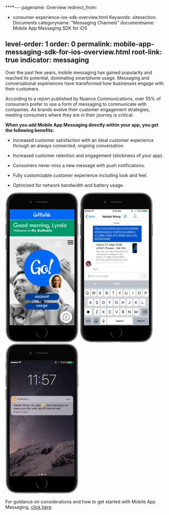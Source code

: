 ****---
pagename: Overview
redirect_from:
  - consumer-experience-ios-sdk-overview.html
Keywords:
sitesection: Documents
categoryname: "Messaging Channels"
documentname: Mobile App Messaging SDK for iOS

level-order: 1
order: 0
permalink: mobile-app-messaging-sdk-for-ios-overview.html
root-link: true
indicator: messaging
---

Over the past few years, mobile messaging has gained popularity and reached its potential, dominating smartphone usage.  Messaging and conversational experiences have transformed how businesses engage with their customers. 

According to a report published by Nuance Communications, over 55% of consumers prefer to use a form of messaging to communicate with companies. As brands evolve their customer engagement strategies, meeting consumers where they are in their journey is critical.

**When you add Mobile App Messaging directly within your app, you get the following benefits:**

* Increased customer satisfaction with an ideal customer experience through an always connected, ongoing conversation.

* Increased customer retention and engagement (stickiness of your app).

* Consumers never miss a new message with push notifications.

* Fully customizable customer experience including look and feel.

* Optimized for network bandwidth and battery usage.

<img src="img/inappoverview1.png" alt="InAppOverview1" style="max-width:230px;max-height:700px;"> <img src="img/inappoverview2.png" alt="InAppOverview2" style="max-width:230px;max-height:700px;"> <img src="img/inappoverview3.png" alt="InAppOverview3" style="max-width:230px;max-height:700px;">

For guidance on considerations and how to get started with Mobile App Messaging, [click here](products-channels-inapp-messaging.html).
